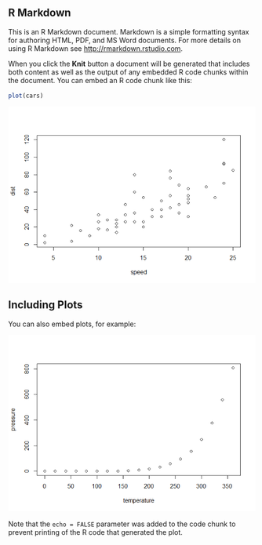 ## R Markdown

This is an R Markdown document. Markdown is a simple formatting syntax
for authoring HTML, PDF, and MS Word documents. For more details on
using R Markdown see <http://rmarkdown.rstudio.com>.

When you click the **Knit** button a document will be generated that
includes both content as well as the output of any embedded R code
chunks within the document. You can embed an R code chunk like this:

``` r
plot(cars)
```

![](github_week3_document_files/figure-markdown_github/cars-1.png)

## Including Plots

You can also embed plots, for example:

![](github_week3_document_files/figure-markdown_github/pressure-1.png)

Note that the `echo = FALSE` parameter was added to the code chunk to
prevent printing of the R code that generated the plot.

